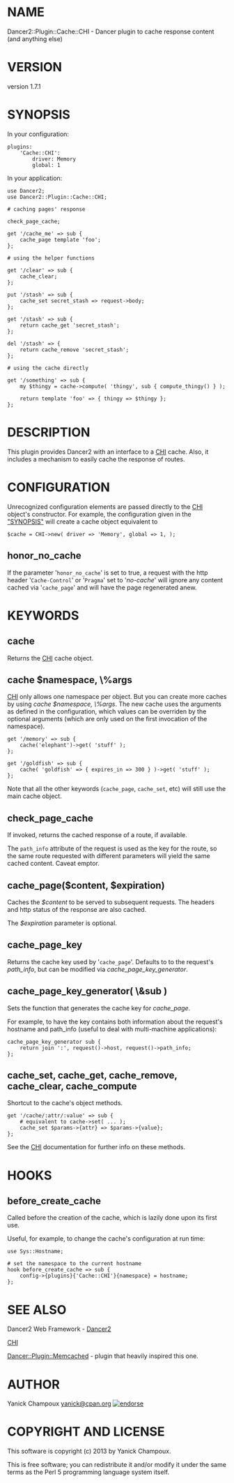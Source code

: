# NAME

Dancer2::Plugin::Cache::CHI - Dancer plugin to cache response content (and anything else)

# VERSION

version 1.7.1

# SYNOPSIS

In your configuration:

    plugins:
        'Cache::CHI':
            driver: Memory
            global: 1

In your application:

    use Dancer2;
    use Dancer2::Plugin::Cache::CHI;

    # caching pages' response

    check_page_cache;

    get '/cache_me' => sub {
        cache_page template 'foo';
    };

    # using the helper functions

    get '/clear' => sub {
        cache_clear;
    };

    put '/stash' => sub {
        cache_set secret_stash => request->body;
    };

    get '/stash' => sub {
        return cache_get 'secret_stash';
    };

    del '/stash' => {
        return cache_remove 'secret_stash';
    };

    # using the cache directly

    get '/something' => sub {
        my $thingy = cache->compute( 'thingy', sub { compute_thingy() } );

        return template 'foo' => { thingy => $thingy };
    };

# DESCRIPTION

This plugin provides Dancer2 with an interface to a [CHI](https://metacpan.org/pod/CHI) cache. Also, it
includes a mechanism to easily cache the response of routes.

# CONFIGURATION

Unrecognized configuration elements are passed directly to the [CHI](https://metacpan.org/pod/CHI) object's
constructor. For example, the configuration given in the ["SYNOPSIS"](#synopsis)
will create a cache object equivalent to

    $cache = CHI->new( driver => 'Memory', global => 1, );

## honor\_no\_cache

If the parameter '`honor_no_cache`' is set to true, a request with the http
header '`Cache-Control`' or '`Pragma`' set to '_no-cache_' will ignore any
content cached via '`cache_page`' and will have the page regenerated anew.

# KEYWORDS

## cache

Returns the [CHI](https://metacpan.org/pod/CHI) cache object.

## cache $namespace, \\%args

[CHI](https://metacpan.org/pod/CHI) only allows one namespace per object. But you can create more caches by
using _cache $namespace, \\%args_. The new cache uses the arguments as defined in
the configuration, which values can be overriden by the optional arguments
(which are only used on the first invocation of the namespace).

    get '/memory' => sub {
        cache('elephant')->get( 'stuff' );
    };

    get '/goldfish' => sub {
        cache( 'goldfish' => { expires_in => 300 } )->get( 'stuff' );
    };

Note that all the other keywords (`cache_page`, `cache_set`, etc) will still
use the main cache object.

## check\_page\_cache

If invoked, returns the cached response of a route, if available.

The `path_info` attribute of the request is used as the key for the route,
so the same route requested with different parameters will yield the same
cached content. Caveat emptor.

## cache\_page($content, $expiration)

Caches the _$content_ to be served to subsequent requests.
The headers and http status of the response are also cached.

The _$expiration_ parameter is optional.

## cache\_page\_key

Returns the cache key used by '`cache_page`'. Defaults to
to the request's _path\_info_, but can be modified via
_cache\_page\_key\_generator_.

## cache\_page\_key\_generator( \\&sub )

Sets the function that generates the cache key for _cache\_page_.

For example, to have the key contains both information about the request's
hostname and path\_info (useful to deal with multi-machine applications):

    cache_page_key_generator sub {
        return join ':', request()->host, request()->path_info;
    };

## cache\_set, cache\_get, cache\_remove, cache\_clear, cache\_compute

Shortcut to the cache's object methods.

    get '/cache/:attr/:value' => sub {
        # equivalent to cache->set( ... );
        cache_set $params->{attr} => $params->{value};
    };

See the [CHI](https://metacpan.org/pod/CHI) documentation for further info on these methods.

# HOOKS

## before\_create\_cache

Called before the creation of the cache, which is lazily done upon
its first use.

Useful, for example, to change the cache's configuration at run time:

    use Sys::Hostname;

    # set the namespace to the current hostname
    hook before_create_cache => sub {
        config->{plugins}{'Cache::CHI'}{namespace} = hostname;
    };

# SEE ALSO

Dancer2 Web Framework - [Dancer2](https://metacpan.org/pod/Dancer2)

[CHI](https://metacpan.org/pod/CHI)

[Dancer::Plugin::Memcached](https://metacpan.org/pod/Dancer::Plugin::Memcached) - plugin that heavily inspired this one.

# AUTHOR

Yanick Champoux <yanick@cpan.org> [![endorse](http://api.coderwall.com/yanick/endorsecount.png)](http://coderwall.com/yanick)

# COPYRIGHT AND LICENSE

This software is copyright (c) 2013 by Yanick Champoux.

This is free software; you can redistribute it and/or modify it under
the same terms as the Perl 5 programming language system itself.
